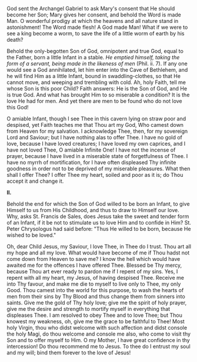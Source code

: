 
God sent the Archangel Gabriel to ask Mary\'s consent that He should become her Son; Mary gives her consent, and behold the Word is made Man. O wonderful prodigy at which the heavens and all nature stand in astonishment! The Word made flesh! A God made Man! What if we were to see a king become a worm, to save the life of a little worm of earth by his death?

Behold the only-begotten Son of God, omnipotent and true God, equal to the Father, born a little Infant in a stable. *He emptied himself, taking the form of a servant, being made in the likeness of men* (Phil. ii. 7). If any one would see a God annihilated, let him enter into the Cave of Bethlehem, and he will find Him as a little Infant, bound in swaddling-clothes, so that He cannot move, and weeping and trembling with cold. Ah, holy Faith, tell me whose Son is this poor Child? Faith answers: He is the Son of God, and He is true God. And what has brought Him to so miserable a condition? It is the love He had for men. And yet there are men to be found who do not love this God!

O amiable Infant, though I see Thee in this cavern lying on straw poor and despised, yet Faith teaches me that Thou art my God, Who camest down from Heaven for my salvation. I acknowledge Thee, then, for my sovereign Lord and Saviour; but I have nothing alas to offer Thee. I have no gold of love, because I have loved creatures; I have loved my own caprices, and I have not loved Thee, O amiable Infinite One! I have not the incense of prayer, because I have lived in a miserable state of forgetfulness of Thee. I have no myrrh of mortification, for I have often displeased Thy infinite goodness in order not to be deprived of my miserable pleasures. What then shall I offer Thee? I offer Thee my heart, soiled and poor as it is; do Thou accept it and change it.

**II\.**

Behold the end for which the Son of God willed to be born an Infant, to give Himself to us from His Childhood, and thus to draw to Himself our love. Why, asks St. Francis de Sales, does Jesus take the sweet and tender form of an Infant, if it be not to stimulate us to love Him and to confide in Him? St. Peter Chrysologus had said before: \"Thus He willed to be born, because He wished to be loved.\"

Oh, dear Child Jesus, my Saviour, I love Thee, in Thee do I trust. Thou art all my hope and all my love. What would have become of me if Thou hadst not come down from Heaven to save me? I know the hell which would have awaited me for the offences I have offered Thee. Blessed be Thy mercy, because Thou art ever ready to pardon me if I repent of my sins. Yes, I repent with all my heart, my Jesus, of having despised Thee. Receive me into Thy favour, and make me die to myself to live only to Thee, my only Good. Thou camest into the world for this purpose, to wash the hearts of men from their sins by Thy Blood and thus change them from sinners into saints. Give me the gold of Thy holy love; give me the spirit of holy prayer, give me the desire and strength to mortify myself in everything that displeases Thee. I am resolved to obey Thee and to love Thee; but Thou knowest my weakness, oh, give me the grace to be faithful to Thee! Most holy Virgin, thou who didst welcome with such affection and didst console the holy Magi, do thou welcome and console me also, who come to visit thy Son and to offer myself to Him. O my Mother, I have great confidence in thy intercession! Do thou recommend me to Jesus. To thee do I entrust my soul and my will; bind them forever to the love of Jesus!


